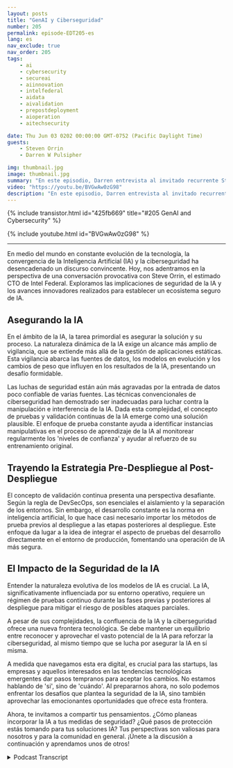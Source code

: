 ```yaml
---
layout: posts
title: "GenAI y Ciberseguridad"
number: 205
permalink: episode-EDT205-es
lang: es
nav_exclude: true
nav_order: 205
tags:
    - ai
    - cybersecurity
    - secureai
    - aiinnovation
    - intelfederal
    - aidata
    - aivalidation
    - prepostdeployment
    - aioperation
    - aitechsecurity

date: Thu Jun 03 0202 00:00:00 GMT-0752 (Pacific Daylight Time)
guests:
    - Steven Orrin
    - Darren W Pulsipher

img: thumbnail.jpg
image: thumbnail.jpg
summary: "En este episodio, Darren entrevista al invitado recurrente Steve Orrin, CTO de Intel Federal, acerca de la intersección de la Inteligencia Artificial (IA) y la ciberseguridad. Aprovechar el potencial de la IA para fortalecer la ciberseguridad mientras se garantiza la seguridad de la propia IA requiere un equilibrio que exige una preparación temprana y estrategias innovadoras."
video: "https://youtu.be/BVGwAw0zG98"
description: "En este episodio, Darren entrevista al invitado recurrente Steve Orrin, CTO de Intel Federal, acerca de la intersección de la Inteligencia Artificial (IA) y la ciberseguridad. Aprovechar el potencial de la IA para fortalecer la ciberseguridad mientras se garantiza la seguridad de la propia IA requiere un equilibrio que exige una preparación temprana y estrategias innovadoras."
---
```


<div>
{% include transistor.html id="425fb669" title="#205 GenAI and Cybersecurity" %}

{% include youtube.html id="BVGwAw0zG98" %}
</div>

---

En medio del mundo en constante evolución de la tecnología, la convergencia de la Inteligencia Artificial (IA) y la ciberseguridad ha desencadenado un discurso convincente. Hoy, nos adentramos en la perspectiva de una conversación provocativa con Steve Orrin, el estimado CTO de Intel Federal. Exploramos las implicaciones de seguridad de la IA y los avances innovadores realizados para establecer un ecosistema seguro de IA.

## Asegurando la IA

En el ámbito de la IA, la tarea primordial es asegurar la solución y su proceso. La naturaleza dinámica de la IA exige un alcance más amplio de vigilancia, que se extiende más allá de la gestión de aplicaciones estáticas. Esta vigilancia abarca las fuentes de datos, los modelos en evolución y los cambios de peso que influyen en los resultados de la IA, presentando un desafío formidable.

Las luchas de seguridad están aún más agravadas por la entrada de datos poco confiable de varias fuentes. Las técnicas convencionales de ciberseguridad han demostrado ser inadecuadas para luchar contra la manipulación e interferencia de la IA. Dada esta complejidad, el concepto de pruebas y validación continuas de la IA emerge como una solución plausible. El enfoque de prueba constante ayuda a identificar instancias manipulativas en el proceso de aprendizaje de la IA al monitorear regularmente los 'niveles de confianza' y ayudar al refuerzo de su entrenamiento original.

## Trayendo la Estrategia Pre-Despliegue al Post-Despliegue

El concepto de validación continua presenta una perspectiva desafiante. Según la regla de DevSecOps, son esenciales el aislamiento y la separación de los entornos. Sin embargo, el desarrollo constante es la norma en inteligencia artificial, lo que hace casi necesario importar los métodos de prueba previos al despliegue a las etapas posteriores al despliegue. Este enfoque da lugar a la idea de integrar el aspecto de pruebas del desarrollo directamente en el entorno de producción, fomentando una operación de IA más segura.

## El Impacto de la Seguridad de la IA

Entender la naturaleza evolutiva de los modelos de IA es crucial. La IA, significativamente influenciada por su entorno operativo, requiere un régimen de pruebas continuo durante las fases previas y posteriores al despliegue para mitigar el riesgo de posibles ataques parciales.

A pesar de sus complejidades, la confluencia de la IA y la ciberseguridad ofrece una nueva frontera tecnológica. Se debe mantener un equilibrio entre reconocer y aprovechar el vasto potencial de la IA para reforzar la ciberseguridad, al mismo tiempo que se lucha por asegurar la IA en sí misma.

A medida que navegamos esta era digital, es crucial para las startups, las empresas y aquellos interesados en las tendencias tecnológicas emergentes dar pasos tempranos para aceptar los cambios. No estamos hablando de 'si', sino de 'cuándo'. Al prepararnos ahora, no solo podemos enfrentar los desafíos que plantea la seguridad de la IA, sino también aprovechar las emocionantes oportunidades que ofrece esta frontera.

Ahora, te invitamos a compartir tus pensamientos. ¿Cómo planeas incorporar la IA a tus medidas de seguridad? ¿Qué pasos de protección estás tomando para tus soluciones IA? Tus perspectivas son valiosas para nosotros y para la comunidad en general. ¡Únete a la discusión a continuación y aprendamos unos de otros!



<details>
<summary> Podcast Transcript </summary>

<p></p>

</details>

